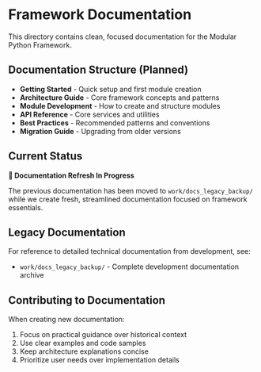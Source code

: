 # Framework Documentation

This directory contains clean, focused documentation for the Modular Python Framework.

## Documentation Structure (Planned)

- **Getting Started** - Quick setup and first module creation
- **Architecture Guide** - Core framework concepts and patterns  
- **Module Development** - How to create and structure modules
- **API Reference** - Core services and utilities
- **Best Practices** - Recommended patterns and conventions
- **Migration Guide** - Upgrading from older versions

## Current Status

**🚧 Documentation Refresh In Progress**

The previous documentation has been moved to `work/docs_legacy_backup/` while we create fresh, streamlined documentation focused on framework essentials.

## Legacy Documentation

For reference to detailed technical documentation from development, see:
- `work/docs_legacy_backup/` - Complete development documentation archive

## Contributing to Documentation

When creating new documentation:
1. Focus on practical guidance over historical context
2. Use clear examples and code samples
3. Keep architecture explanations concise
4. Prioritize user needs over implementation details